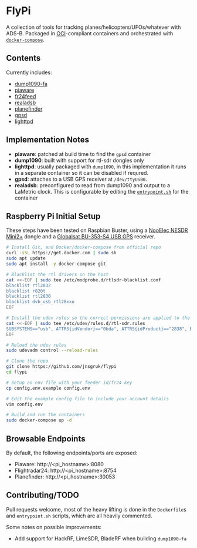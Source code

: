 # FlyPi

A collection of tools for tracking planes/helicopters/UFOs/whatever with ADS-B. Packaged in [OCI](https://opencontainers.org/)-compliant containers and orchestrated with [`docker-compose`](https://docs.docker.com/compose/).

## Contents

Currently includes:

- [dump1090-fa](https://github.com/flightaware/dump1090)
- [piaware](https://github.com/flightaware/piaware)
- [fr24feed](https://www.flightradar24.com/share-your-data)
- [realadsb](https://www.realadsb.com/)
- [planefinder](https://planefinder.net/sharing/client)
- [gpsd](https://gpsd.gitlab.io/gpsd/)
- [lighttpd](https://www.lighttpd.net/)

## Implementation Notes

- **piaware**: patched at build time to find the `gpsd` container
- **dump1090**: built with support for rtl-sdr dongles only
- **lighttpd**: usually packaged with `dump1090`, in this implementation it runs in a separate container so it can be disabled if requred.
- **gpsd**: attaches to a USB GPS receiver at `/dev/ttyUSB0`.
- **realadsb**: preconfigured to read from dump1090 and output to a LaMetric clock. This is configurable by editing the [`entrypoint.sh`](./realadsb/entrypoint.sh) for the container

## Raspberry Pi Initial Setup

These steps have been tested on Raspbian Buster, using a [NooElec NESDR Mini2+](https://www.nooelec.com/store/nesdr-mini-2-plus.html) dongle and a [Globalsat BU-353-S4 USB GPS](https://www.globalsat.com.tw/en/product-199952/Cable-GPS-with-USB-interface-SiRF-Star-IV-BU-353S4.html) receiver.

```bash
# Install Git, and Docker/docker-compose from official repo
curl -sSL https://get.docker.com | sudo sh
sudo apt update
sudo apt install -y docker-compose git

# Blacklist the rtl drivers on the host
cat <<-EOF | sudo tee /etc/modprobe.d/rtlsdr-blacklist.conf
blacklist rtl2832
blacklist r820t
blacklist rtl2830
blacklist dvb_usb_rtl28xxu
EOF

# Install the udev rules so the correct permissions are applied to the RTL-SDR device
cat <<-EOF | sudo tee /etc/udev/rules.d/rtl-sdr.rules
SUBSYSTEMS=="usb", ATTRS{idVendor}=="0bda", ATTRS{idProduct}=="2838", ENV{ID_SOFTWARE_RADIO}="1", MODE:="0660", GROUP:="plugdev"
EOF

# Reload the udev rules
sudo udevadm control --reload-rules

# Clone the repo
git clone https://github.com/jnsgruk/flypi
cd flypi

# Setup an env file with your feeder id/fr24 key
cp config.env.example config.env

# Edit the example config file to include your account details
vim config.env

# Build and run the containers
sudo docker-compose up -d
```

## Browsable Endpoints

By default, the following endpoints/ports are exposed:

- Piaware: http://<pi_hostname>:8080
- Flightradar24: http://<pi_hostname>:8754
- Planefinder: http://<pi_hostname>:30053

## Contributing/TODO

Pull requests welcome, most of the heavy lifting is done in the `Dockerfile`s and `entrypoint.sh` scripts, which are all heavily commented.

Some notes on possible improvements:

- Add support for HackRF, LimeSDR, BladeRF when building `dump1090-fa`
